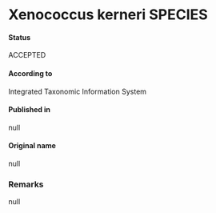 Xenococcus kerneri SPECIES
=======

#### Status
ACCEPTED

#### According to
Integrated Taxonomic Information System

#### Published in
null

#### Original name
null

### Remarks
null